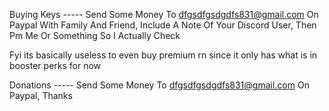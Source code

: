 Buying Keys -----
Send Some Money To dfgsdfgsdgdfs831@gmail.com On Paypal With Family And Friend, Include A Note Of Your Discord User, Then Pm Me Or Something So I Actually Check 

Fyi its basically useless to even buy premium rn since it only has what is in booster perks for now

Donations -----
Send Some Money To dfgsdfgsdgdfs831@gmail.com On Paypal, Thanks
